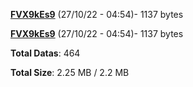 [**FVX9kEs9**](/data/FVX9kEs9.txt) (27/10/22 - 04:54)- 1137 bytes

[**FVX9kEs9**](/data/FVX9kEs9.txt) (27/10/22 - 04:54)- 1137 bytes

**Total Datas**: 464

**Total Size**: 2.25 MB / 2.2 MB